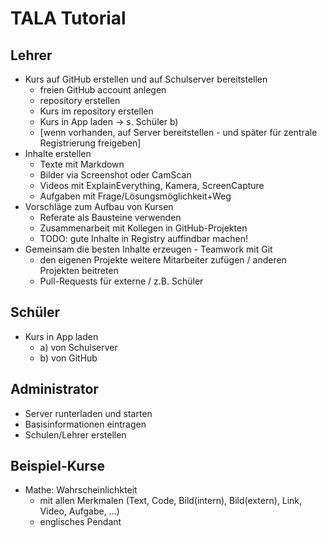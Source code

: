 
# TALA Tutorial

## Lehrer
* Kurs auf GitHub erstellen und auf Schulserver bereitstellen
  - freien GitHub account anlegen
  - repository erstellen
  - Kurs im repository erstellen
  - Kurs in App laden -> s. Schüler b)
  - [wenn vorhanden, auf Server bereitstellen - und später für zentrale Registrierung freigeben]
* Inhalte erstellen
  - Texte mit Markdown
  - Bilder via Screenshot oder CamScan
  - Videos mit ExplainEverything, Kamera, ScreenCapture
  - Aufgaben mit Frage/Lösungsmöglichkeit+Weg
* Vorschläge zum Aufbau von Kursen
  - Referate als Bausteine verwenden
  - Zusammenarbeit mit Kollegen in GitHub-Projekten
  - TODO: gute Inhalte in Registry auffindbar machen!
* Gemeinsam die besten Inhalte erzeugen - Teamwork mit Git
    - den eigenen Projekte weitere Mitarbeiter zufügen / anderen Projekten beitreten
    - Pull-Requests für externe / z.B. Schüler

## Schüler
* Kurs in App laden
  - a) von Schulserver
  - b) von GitHub


## Administrator
* Server runterladen und starten
* Basisinformationen eintragen
* Schulen/Lehrer erstellen

## Beispiel-Kurse
* Mathe: Wahrscheinlichkteit
  - mit allen Merkmalen (Text, Code, Bild(intern), Bild(extern), Link, Video, Aufgabe, ...)
  - englisches Pendant
